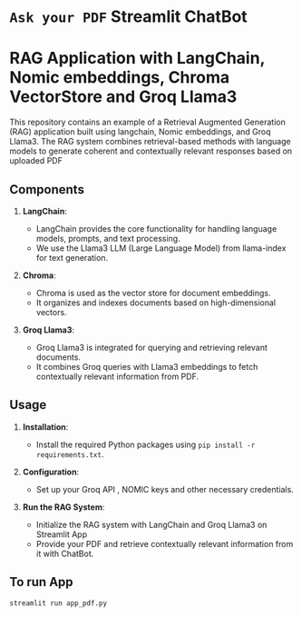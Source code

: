 # `Ask your PDF` Streamlit ChatBot
# RAG Application with LangChain, Nomic embeddings, Chroma VectorStore and Groq Llama3

This repository contains an example of a Retrieval Augmented Generation (RAG) application built using langchain, Nomic embeddings, and Groq Llama3. The RAG system combines retrieval-based methods with language models to generate coherent and contextually relevant responses based on uploaded PDF

## Components

1. **LangChain**:
   - LangChain provides the core functionality for handling language models, prompts, and text processing.
   - We use the Llama3 LLM (Large Language Model) from llama-index for text generation.

2. **Chroma**:
   - Chroma is used as the vector store for document embeddings.
   - It organizes and indexes documents based on high-dimensional vectors.

3. **Groq Llama3**:
   - Groq Llama3 is integrated for querying and retrieving relevant documents.
   - It combines Groq queries with Llama3 embeddings to fetch contextually relevant information from PDF.


## Usage

1. **Installation**:
   - Install the required Python packages using `pip install -r requirements.txt`.

2. **Configuration**:
   - Set up your Groq API , NOMIC keys and other necessary credentials.

3. **Run the RAG System**:
   - Initialize the RAG system with LangChain and Groq Llama3 on Streamlit App
   - Provide your PDF and retrieve contextually relevant information from it with ChatBot.

## To run App
```python
streamlit run app_pdf.py


